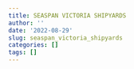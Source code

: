 ```yaml
---
title: SEASPAN VICTORIA SHIPYARDS
author: ''
date: '2022-08-29'
slug: seaspan_victoria_shipyards
categories: []
tags: []
---
```

